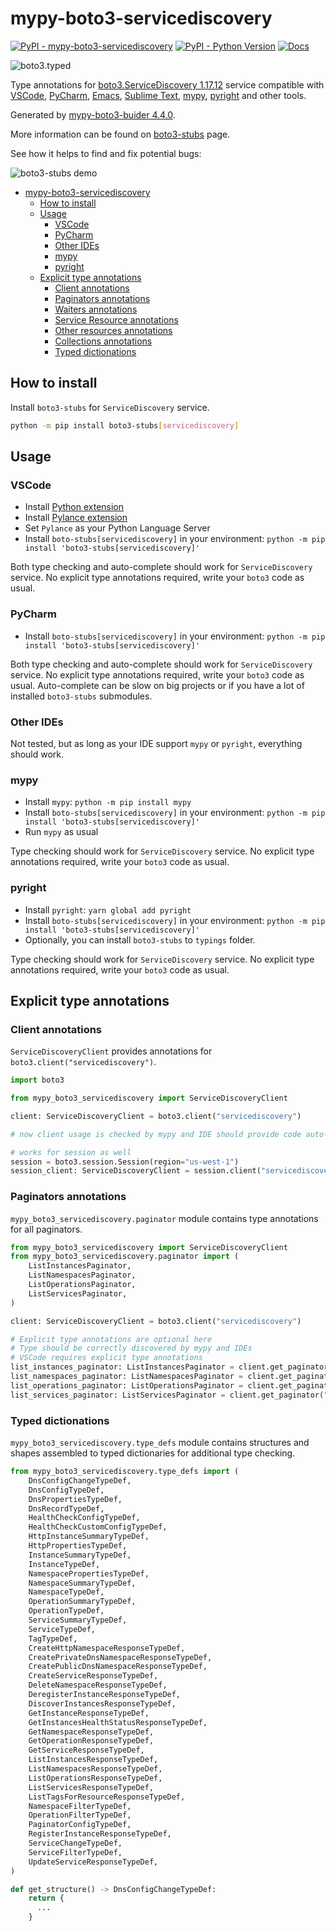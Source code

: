 # mypy-boto3-servicediscovery

[![PyPI - mypy-boto3-servicediscovery](https://img.shields.io/pypi/v/mypy-boto3-servicediscovery.svg?color=blue)](https://pypi.org/project/mypy-boto3-servicediscovery)
[![PyPI - Python Version](https://img.shields.io/pypi/pyversions/mypy-boto3-servicediscovery.svg?color=blue)](https://pypi.org/project/mypy-boto3-servicediscovery)
[![Docs](https://img.shields.io/readthedocs/mypy-boto3-builder.svg?color=blue)](https://mypy-boto3-builder.readthedocs.io/)

![boto3.typed](https://github.com/vemel/mypy_boto3_builder/raw/master/logo.png)

Type annotations for
[boto3.ServiceDiscovery 1.17.12](https://boto3.amazonaws.com/v1/documentation/api/1.17.12/reference/services/servicediscovery.html#ServiceDiscovery) service
compatible with
[VSCode](https://code.visualstudio.com/),
[PyCharm](https://www.jetbrains.com/pycharm/),
[Emacs](https://www.gnu.org/software/emacs/),
[Sublime Text](https://www.sublimetext.com/),
[mypy](https://github.com/python/mypy),
[pyright](https://github.com/microsoft/pyright)
and other tools.

Generated by [mypy-boto3-buider 4.4.0](https://github.com/vemel/mypy_boto3_builder).

More information can be found on [boto3-stubs](https://pypi.org/project/boto3-stubs/) page.

See how it helps to find and fix potential bugs:

![boto3-stubs demo](https://github.com/vemel/mypy_boto3_builder/raw/master/demo.gif)

- [mypy-boto3-servicediscovery](#mypy-boto3-servicediscovery)
  - [How to install](#how-to-install)
  - [Usage](#usage)
    - [VSCode](#vscode)
    - [PyCharm](#pycharm)
    - [Other IDEs](#other-ides)
    - [mypy](#mypy)
    - [pyright](#pyright)
  - [Explicit type annotations](#explicit-type-annotations)
    - [Client annotations](#client-annotations)
    - [Paginators annotations](#paginators-annotations)
    - [Waiters annotations](#waiters-annotations)
    - [Service Resource annotations](#service-resource-annotations)
    - [Other resources annotations](#other-resources-annotations)
    - [Collections annotations](#collections-annotations)
    - [Typed dictionations](#typed-dictionations)

## How to install

Install `boto3-stubs` for `ServiceDiscovery` service.

```bash
python -m pip install boto3-stubs[servicediscovery]
```

## Usage

### VSCode

- Install [Python extension](https://marketplace.visualstudio.com/items?itemName=ms-python.python)
- Install [Pylance extension](https://marketplace.visualstudio.com/items?itemName=ms-python.vscode-pylance)
- Set `Pylance` as your Python Language Server
- Install `boto-stubs[servicediscovery]` in your environment: `python -m pip install 'boto3-stubs[servicediscovery]'`

Both type checking and auto-complete should work for `ServiceDiscovery` service.
No explicit type annotations required, write your `boto3` code as usual.

### PyCharm

- Install `boto-stubs[servicediscovery]` in your environment: `python -m pip install 'boto3-stubs[servicediscovery]'`

Both type checking and auto-complete should work for `ServiceDiscovery` service.
No explicit type annotations required, write your `boto3` code as usual.
Auto-complete can be slow on big projects or if you have a lot of installed `boto3-stubs` submodules.

### Other IDEs

Not tested, but as long as your IDE support `mypy` or `pyright`, everything should work.

### mypy

- Install `mypy`: `python -m pip install mypy`
- Install `boto-stubs[servicediscovery]` in your environment: `python -m pip install 'boto3-stubs[servicediscovery]'`
- Run `mypy` as usual

Type checking should work for `ServiceDiscovery` service.
No explicit type annotations required, write your `boto3` code as usual.

### pyright

- Install `pyright`: `yarn global add pyright`
- Install `boto-stubs[servicediscovery]` in your environment: `python -m pip install 'boto3-stubs[servicediscovery]'`
- Optionally, you can install `boto3-stubs` to `typings` folder.

Type checking should work for `ServiceDiscovery` service.
No explicit type annotations required, write your `boto3` code as usual.

## Explicit type annotations

### Client annotations

`ServiceDiscoveryClient` provides annotations for `boto3.client("servicediscovery")`.

```python
import boto3

from mypy_boto3_servicediscovery import ServiceDiscoveryClient

client: ServiceDiscoveryClient = boto3.client("servicediscovery")

# now client usage is checked by mypy and IDE should provide code auto-complete

# works for session as well
session = boto3.session.Session(region="us-west-1")
session_client: ServiceDiscoveryClient = session.client("servicediscovery")
```

### Paginators annotations

`mypy_boto3_servicediscovery.paginator` module contains type annotations for all paginators.

```python
from mypy_boto3_servicediscovery import ServiceDiscoveryClient
from mypy_boto3_servicediscovery.paginator import (
    ListInstancesPaginator,
    ListNamespacesPaginator,
    ListOperationsPaginator,
    ListServicesPaginator,
)

client: ServiceDiscoveryClient = boto3.client("servicediscovery")

# Explicit type annotations are optional here
# Type should be correctly discovered by mypy and IDEs
# VSCode requires explicit type annotations
list_instances_paginator: ListInstancesPaginator = client.get_paginator("list_instances")
list_namespaces_paginator: ListNamespacesPaginator = client.get_paginator("list_namespaces")
list_operations_paginator: ListOperationsPaginator = client.get_paginator("list_operations")
list_services_paginator: ListServicesPaginator = client.get_paginator("list_services")
```







### Typed dictionations

`mypy_boto3_servicediscovery.type_defs` module contains structures and shapes assembled
to typed dictionaries for additional type checking.

```python
from mypy_boto3_servicediscovery.type_defs import (
    DnsConfigChangeTypeDef,
    DnsConfigTypeDef,
    DnsPropertiesTypeDef,
    DnsRecordTypeDef,
    HealthCheckConfigTypeDef,
    HealthCheckCustomConfigTypeDef,
    HttpInstanceSummaryTypeDef,
    HttpPropertiesTypeDef,
    InstanceSummaryTypeDef,
    InstanceTypeDef,
    NamespacePropertiesTypeDef,
    NamespaceSummaryTypeDef,
    NamespaceTypeDef,
    OperationSummaryTypeDef,
    OperationTypeDef,
    ServiceSummaryTypeDef,
    ServiceTypeDef,
    TagTypeDef,
    CreateHttpNamespaceResponseTypeDef,
    CreatePrivateDnsNamespaceResponseTypeDef,
    CreatePublicDnsNamespaceResponseTypeDef,
    CreateServiceResponseTypeDef,
    DeleteNamespaceResponseTypeDef,
    DeregisterInstanceResponseTypeDef,
    DiscoverInstancesResponseTypeDef,
    GetInstanceResponseTypeDef,
    GetInstancesHealthStatusResponseTypeDef,
    GetNamespaceResponseTypeDef,
    GetOperationResponseTypeDef,
    GetServiceResponseTypeDef,
    ListInstancesResponseTypeDef,
    ListNamespacesResponseTypeDef,
    ListOperationsResponseTypeDef,
    ListServicesResponseTypeDef,
    ListTagsForResourceResponseTypeDef,
    NamespaceFilterTypeDef,
    OperationFilterTypeDef,
    PaginatorConfigTypeDef,
    RegisterInstanceResponseTypeDef,
    ServiceChangeTypeDef,
    ServiceFilterTypeDef,
    UpdateServiceResponseTypeDef,
)

def get_structure() -> DnsConfigChangeTypeDef:
    return {
      ...
    }
```
